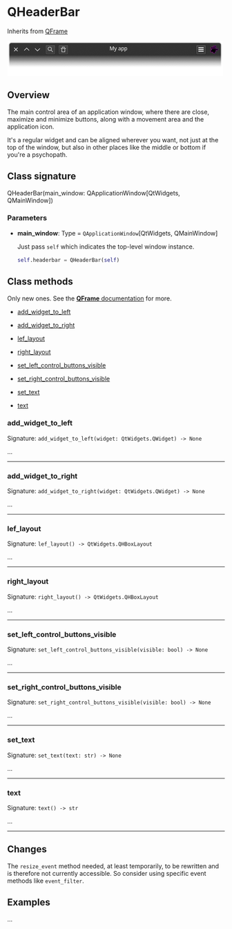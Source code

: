 # QHeaderBar 

Inherits from [QFrame](https://doc.qt.io/qtforpython-6/PySide6/QtWidgets/QFrame.html)

![Image](img/headerbar.png "screenshot")

## Overview

The main control area of an application window, where there are close, maximize 
and minimize buttons, along with a movement area and the application icon.

It's a regular widget and can be aligned wherever you want, not just at the top 
of the window, but also in other places like the middle or bottom if you're a 
psychopath.

## Class signature

QHeaderBar(main_window: QApplicationWindow[QtWidgets, QMainWindow])

### Parameters

  - **main_window**: Type = `QApplicationWindow`[QtWidgets, QMainWindow]

    Just pass `self` which indicates the top-level window instance.
    ```python
    self.headerbar = QHeaderBar(self)
    ```

## Class methods

Only new ones. See the
[**QFrame** documentation](https://doc.qt.io/qtforpython-6/PySide6/QtWidgets/QFrame.html) 
for more.

- [add_widget_to_left](#add_widget_to_left)

- [add_widget_to_right](#add_widget_to_right)

- [lef_layout](#lef_layout)

- [right_layout](#right_layout)

- [set_left_control_buttons_visible](#set_left_control_buttons_visible)

- [set_right_control_buttons_visible](#set_right_control_buttons_visible)

- [set_text](#set_text)

- [text](#text)

### add_widget_to_left

Signature: `add_widget_to_left(widget: QtWidgets.QWidget) -> None`

...

---

### add_widget_to_right

Signature: `add_widget_to_right(widget: QtWidgets.QWidget) -> None`

...

---

### lef_layout

Signature: `lef_layout() -> QtWidgets.QHBoxLayout`

...

---

### right_layout

Signature: `right_layout() -> QtWidgets.QHBoxLayout`

...

---

### set_left_control_buttons_visible

Signature: `set_left_control_buttons_visible(visible: bool) -> None`

...

---

### set_right_control_buttons_visible

Signature: `set_right_control_buttons_visible(visible: bool) -> None`

...

---

### set_text

Signature: `set_text(text: str) -> None`

...

---

### text

Signature: `text() -> str`

...

---

## Changes

The `resize_event` method needed, at least temporarily, to be 
rewritten and is therefore not currently accessible. So consider using specific 
event methods like `event_filter`.

## Examples

...

